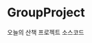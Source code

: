 # GroupProject
오늘의 산책 프로젝트 소스코드









































































